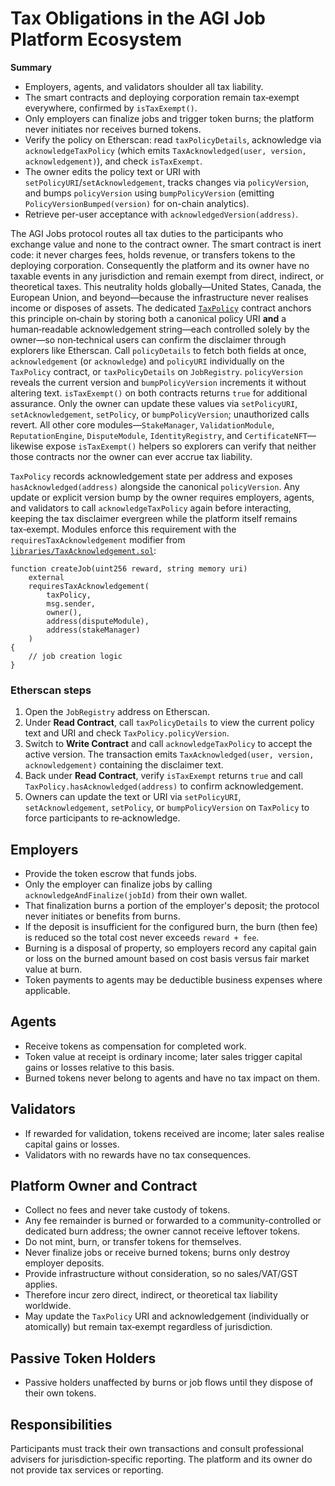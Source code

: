 # Tax Obligations in the AGI Job Platform Ecosystem

**Summary**

- Employers, agents, and validators shoulder all tax liability.
- The smart contracts and deploying corporation remain tax‑exempt everywhere, confirmed by `isTaxExempt()`.
- Only employers can finalize jobs and trigger token burns; the platform never initiates nor receives burned tokens.
- Verify the policy on Etherscan: read `taxPolicyDetails`, acknowledge via `acknowledgeTaxPolicy` (which emits `TaxAcknowledged(user, version, acknowledgement)`), and check `isTaxExempt`.
- The owner edits the policy text or URI with `setPolicyURI`/`setAcknowledgement`, tracks changes via `policyVersion`, and bumps `policyVersion` using `bumpPolicyVersion` (emitting `PolicyVersionBumped(version)` for on-chain analytics).
- Retrieve per-user acceptance with `acknowledgedVersion(address)`.

The AGI Jobs protocol routes all tax duties to the participants who exchange value and none to the contract owner. The smart contract is inert code: it never charges fees, holds revenue, or transfers tokens to the deploying corporation. Consequently the platform and its owner have no taxable events in any jurisdiction and remain exempt from direct, indirect, or theoretical taxes. This neutrality holds globally—United States, Canada, the European Union, and beyond—because the infrastructure never realises income or disposes of assets. The dedicated [`TaxPolicy`](../contracts/v2/TaxPolicy.sol) contract anchors this principle on‑chain by storing both a canonical policy URI **and** a human‑readable acknowledgement string—each controlled solely by the owner—so non‑technical users can confirm the disclaimer through explorers like Etherscan. Call `policyDetails` to fetch both fields at once, `acknowledgement` (or `acknowledge`) and `policyURI` individually on the `TaxPolicy` contract, or `taxPolicyDetails` on `JobRegistry`. `policyVersion` reveals the current version and `bumpPolicyVersion` increments it without altering text. `isTaxExempt()` on both contracts returns `true` for additional assurance. Only the owner can update these values via `setPolicyURI`, `setAcknowledgement`, `setPolicy`, or `bumpPolicyVersion`; unauthorized calls revert.
All other core modules—`StakeManager`, `ValidationModule`, `ReputationEngine`, `DisputeModule`, `IdentityRegistry`, and `CertificateNFT`—likewise expose `isTaxExempt()` helpers so explorers can verify that neither those contracts nor the owner can ever accrue tax liability.

`TaxPolicy` records acknowledgement state per address and exposes `hasAcknowledged(address)` alongside the canonical `policyVersion`. Any update or explicit version bump by the owner requires employers, agents, and validators to call `acknowledgeTaxPolicy` again before interacting, keeping the tax disclaimer evergreen while the platform itself remains tax‑exempt. Modules enforce this requirement with the `requiresTaxAcknowledgement` modifier from [`libraries/TaxAcknowledgement.sol`](../contracts/v2/libraries/TaxAcknowledgement.sol):

```solidity
function createJob(uint256 reward, string memory uri)
    external
    requiresTaxAcknowledgement(
        taxPolicy,
        msg.sender,
        owner(),
        address(disputeModule),
        address(stakeManager)
    )
{
    // job creation logic
}
```

### Etherscan steps

1. Open the `JobRegistry` address on Etherscan.
2. Under **Read Contract**, call `taxPolicyDetails` to view the current policy text and URI and check `TaxPolicy.policyVersion`.
3. Switch to **Write Contract** and call `acknowledgeTaxPolicy` to accept the active version. The transaction emits `TaxAcknowledged(user, version, acknowledgement)` containing the disclaimer text.
4. Back under **Read Contract**, verify `isTaxExempt` returns `true` and call `TaxPolicy.hasAcknowledged(address)` to confirm acknowledgement.
5. Owners can update the text or URI via `setPolicyURI`, `setAcknowledgement`, `setPolicy`, or `bumpPolicyVersion` on `TaxPolicy` to force participants to re‑acknowledge.

## Employers

- Provide the token escrow that funds jobs.
- Only the employer can finalize jobs by calling `acknowledgeAndFinalize(jobId)` from their own wallet.
- That finalization burns a portion of the employer's deposit; the protocol never initiates or benefits from burns.
- If the deposit is insufficient for the configured burn, the burn (then fee) is reduced so the total cost never exceeds `reward + fee`.
- Burning is a disposal of property, so employers record any capital gain or loss on the burned amount based on cost basis versus fair market value at burn.
- Token payments to agents may be deductible business expenses where applicable.

## Agents

- Receive tokens as compensation for completed work.
- Token value at receipt is ordinary income; later sales trigger capital gains or losses relative to this basis.
- Burned tokens never belong to agents and have no tax impact on them.

## Validators

- If rewarded for validation, tokens received are income; later sales realise capital gains or losses.
- Validators with no rewards have no tax consequences.

## Platform Owner and Contract

- Collect no fees and never take custody of tokens.
- Any fee remainder is burned or forwarded to a community-controlled or
  dedicated burn address; the owner cannot receive leftover tokens.
- Do not mint, burn, or transfer tokens for themselves.
- Never finalize jobs or receive burned tokens; burns only destroy employer deposits.
- Provide infrastructure without consideration, so no sales/VAT/GST applies.
- Therefore incur zero direct, indirect, or theoretical tax liability worldwide.
- May update the `TaxPolicy` URI and acknowledgement (individually or atomically) but remain tax‑exempt regardless of jurisdiction.

## Passive Token Holders

- Passive holders unaffected by burns or job flows until they dispose of their own tokens.

## Responsibilities

Participants must track their own transactions and consult professional advisers for jurisdiction‑specific reporting. The platform and its owner do not provide tax services or reporting.
